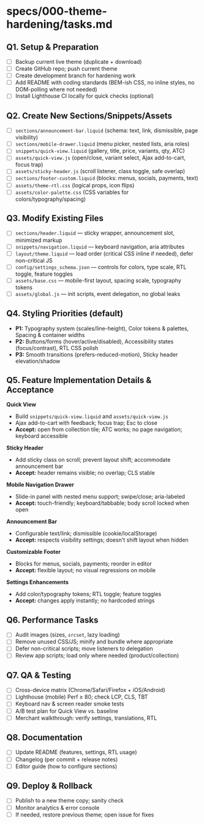 # specs/000-theme-hardening/tasks.md

## Q1. Setup & Preparation
- [ ] Backup current live theme (duplicate + download)
- [ ] Create GitHub repo; push current theme
- [ ] Create development branch for hardening work
- [ ] Add README with coding standards (BEM-ish CSS, no inline styles, no DOM-polling where not needed)
- [ ] Install Lighthouse CI locally for quick checks (optional)

## Q2. Create New Sections/Snippets/Assets
- [ ] `sections/announcement-bar.liquid` (schema: text, link, dismissible, page visibility)
- [ ] `sections/mobile-drawer.liquid` (menu picker, nested lists, aria roles)
- [ ] `snippets/quick-view.liquid` (gallery, title, price, variants, qty, ATC)
- [ ] `assets/quick-view.js` (open/close, variant select, Ajax add-to-cart, focus trap)
- [ ] `assets/sticky-header.js` (scroll listener, class toggle, safe overlap)
- [ ] `sections/footer-custom.liquid` (blocks: menus, socials, payments, text)
- [ ] `assets/theme-rtl.css` (logical props, icon flips)
- [ ] `assets/color-palette.css` (CSS variables for colors/typography/spacing)

## Q3. Modify Existing Files
- [ ] `sections/header.liquid` — sticky wrapper, announcement slot, minimized markup
- [ ] `snippets/navigation.liquid` — keyboard navigation, aria attributes
- [ ] `layout/theme.liquid` — load order (critical CSS inline if needed), defer non-critical JS
- [ ] `config/settings_schema.json` — controls for colors, type scale, RTL toggle, feature toggles
- [ ] `assets/base.css` — mobile-first layout, spacing scale, typography tokens
- [ ] `assets/global.js` — init scripts, event delegation, no global leaks

## Q4. Styling Priorities (default)
- **P1:** Typography system (scales/line-height), Color tokens & palettes, Spacing & container widths  
- **P2:** Buttons/forms (hover/active/disabled), Accessibility states (focus/contrast), RTL CSS polish  
- **P3:** Smooth transitions (prefers-reduced-motion), Sticky header elevation/shadow

## Q5. Feature Implementation Details & Acceptance
**Quick View**
- Build `snippets/quick-view.liquid` and `assets/quick-view.js`
- Ajax add-to-cart with feedback; focus trap; Esc to close
- **Accept:** open from collection tile; ATC works; no page navigation; keyboard accessible

**Sticky Header**
- Add sticky class on scroll; prevent layout shift; accommodate announcement bar
- **Accept:** header remains visible; no overlap; CLS stable

**Mobile Navigation Drawer**
- Slide-in panel with nested menu support; swipe/close; aria-labeled
- **Accept:** touch-friendly; keyboard/tabbable; body scroll locked when open

**Announcement Bar**
- Configurable text/link; dismissible (cookie/localStorage)
- **Accept:** respects visibility settings; doesn't shift layout when hidden

**Customizable Footer**
- Blocks for menus, socials, payments; reorder in editor
- **Accept:** flexible layout; no visual regressions on mobile

**Settings Enhancements**
- Add color/typography tokens; RTL toggle; feature toggles
- **Accept:** changes apply instantly; no hardcoded strings

## Q6. Performance Tasks
- [ ] Audit images (sizes, `srcset`, lazy loading)
- [ ] Remove unused CSS/JS; minify and bundle where appropriate
- [ ] Defer non-critical scripts; move listeners to delegation
- [ ] Review app scripts; load only where needed (product/collection)

## Q7. QA & Testing
- [ ] Cross-device matrix (Chrome/Safari/Firefox + iOS/Android)
- [ ] Lighthouse (mobile) Perf ≥ 80; check LCP, CLS, TBT
- [ ] Keyboard nav & screen reader smoke tests
- [ ] A/B test plan for Quick View vs. baseline
- [ ] Merchant walkthrough: verify settings, translations, RTL

## Q8. Documentation
- [ ] Update README (features, settings, RTL usage)
- [ ] Changelog (per commit + release notes)
- [ ] Editor guide (how to configure sections)

## Q9. Deploy & Rollback
- [ ] Publish to a new theme copy; sanity check
- [ ] Monitor analytics & error console
- [ ] If needed, restore previous theme; open issue for fixes